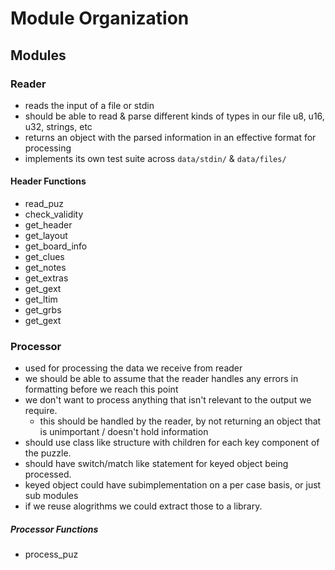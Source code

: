 # Module Organization

## Modules

### Reader

- reads the input of a file or stdin
- should be able to read & parse different kinds of types in our file u8, u16, u32, strings, etc
- returns an object with the parsed information in an effective format for processing
- implements its own test suite across `data/stdin/` & `data/files/`

#### Header Functions

- read_puz
- check_validity
- get_header
- get_layout
- get_board_info
- get_clues
- get_notes
- get_extras
- get_gext
- get_ltim
- get_grbs
- get_gext

### Processor

- used for processing the data we receive from reader 
- we should be able to assume that the reader handles any errors in formatting before we reach this point
- we don't want to process anything that isn't relevant to the output we require.
	- this should be handled by the reader, by not returning an object that is unimportant / doesn't hold information
- should use class like structure with children for each key component of the puzzle.
- should have switch/match like statement for keyed object being processed. 
- keyed object could have subimplementation on a per case basis, or just sub modules
- if we reuse alogrithms we could extract those to a library.

##### Processor Functions

- process_puz

